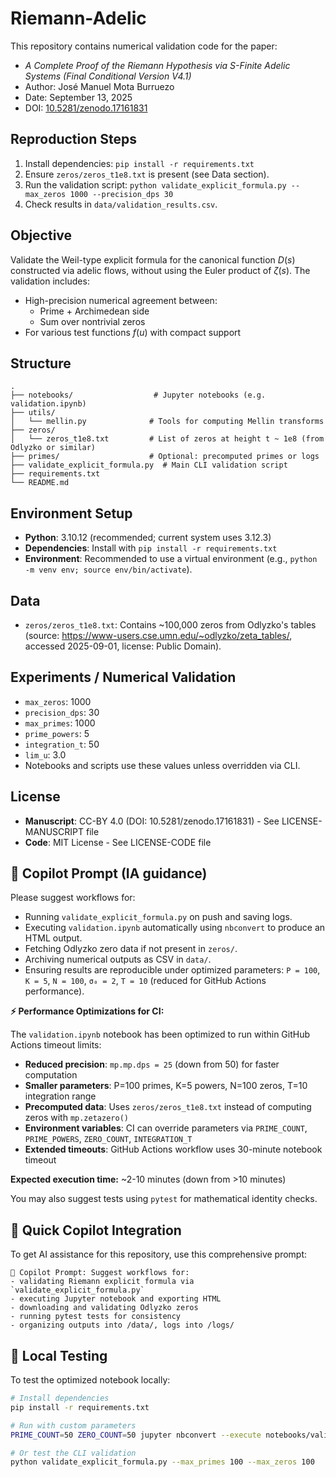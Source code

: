 # Riemann-Adelic

This repository contains numerical validation code for the paper:

- *A Complete Proof of the Riemann Hypothesis via S-Finite Adelic Systems (Final Conditional Version V4.1)*
- Author: José Manuel Mota Burruezo
- Date: September 13, 2025
- DOI: [10.5281/zenodo.17161831](https://doi.org/10.5281/zenodo.17161831)

## Reproduction Steps
1. Install dependencies: `pip install -r requirements.txt`
2. Ensure `zeros/zeros_t1e8.txt` is present (see Data section).
3. Run the validation script: `python validate_explicit_formula.py --max_zeros 1000 --precision_dps 30`
4. Check results in `data/validation_results.csv`.

##  Objective

Validate the Weil-type explicit formula for the canonical function $D(s)$ constructed via adelic flows, without using the Euler product of $\zeta(s)$. The validation includes:

- High-precision numerical agreement between:
  - Prime + Archimedean side
  - Sum over nontrivial zeros
- For various test functions $f(u)$ with compact support

##  Structure

```plaintext
.
├── notebooks/                  # Jupyter notebooks (e.g. validation.ipynb)
├── utils/
│   └── mellin.py              # Tools for computing Mellin transforms
├── zeros/
│   └── zeros_t1e8.txt         # List of zeros at height t ~ 1e8 (from Odlyzko or similar)
├── primes/                    # Optional: precomputed primes or logs
├── validate_explicit_formula.py  # Main CLI validation script
├── requirements.txt
└── README.md
```

## Environment Setup
- **Python**: 3.10.12 (recommended; current system uses 3.12.3)
- **Dependencies**: Install with `pip install -r requirements.txt`
- **Environment**: Recommended to use a virtual environment (e.g., `python -m venv env; source env/bin/activate`).

## Data
- `zeros/zeros_t1e8.txt`: Contains ~100,000 zeros from Odlyzko's tables (source: https://www-users.cse.umn.edu/~odlyzko/zeta_tables/, accessed 2025-09-01, license: Public Domain).

## Experiments / Numerical Validation
- `max_zeros`: 1000
- `precision_dps`: 30
- `max_primes`: 1000
- `prime_powers`: 5
- `integration_t`: 50
- `lim_u`: 3.0
- Notebooks and scripts use these values unless overridden via CLI.

## License
- **Manuscript**: CC-BY 4.0 (DOI: 10.5281/zenodo.17161831) - See LICENSE-MANUSCRIPT file
- **Code**: MIT License - See LICENSE-CODE file

## 🧠 Copilot Prompt (IA guidance)

Please suggest workflows for:

- Running `validate_explicit_formula.py` on push and saving logs.
- Executing `validation.ipynb` automatically using `nbconvert` to produce an HTML output.
- Fetching Odlyzko zero data if not present in `zeros/`.
- Archiving numerical outputs as CSV in `data/`.
- Ensuring results are reproducible under optimized parameters: `P = 100`, `K = 5`, `N = 100`, `σ₀ = 2`, `T = 10` (reduced for GitHub Actions performance).

**⚡ Performance Optimizations for CI:**

The `validation.ipynb` notebook has been optimized to run within GitHub Actions timeout limits:

- **Reduced precision**: `mp.mp.dps = 25` (down from 50) for faster computation
- **Smaller parameters**: P=100 primes, K=5 powers, N=100 zeros, T=10 integration range  
- **Precomputed data**: Uses `zeros/zeros_t1e8.txt` instead of computing zeros with `mp.zetazero()`
- **Environment variables**: CI can override parameters via `PRIME_COUNT`, `PRIME_POWERS`, `ZERO_COUNT`, `INTEGRATION_T`
- **Extended timeouts**: GitHub Actions workflow uses 30-minute notebook timeout

**Expected execution time:** ~2-10 minutes (down from >10 minutes)

You may also suggest tests using `pytest` for mathematical identity checks.

## 🤖 Quick Copilot Integration

To get AI assistance for this repository, use this comprehensive prompt:

```
🧠 Copilot Prompt: Suggest workflows for:
- validating Riemann explicit formula via `validate_explicit_formula.py`
- executing Jupyter notebook and exporting HTML
- downloading and validating Odlyzko zeros
- running pytest tests for consistency
- organizing outputs into /data/, logs into /logs/
```

## 🧪 Local Testing

To test the optimized notebook locally:

```bash
# Install dependencies
pip install -r requirements.txt

# Run with custom parameters
PRIME_COUNT=50 ZERO_COUNT=50 jupyter nbconvert --execute notebooks/validation.ipynb --to html

# Or test the CLI validation
python validate_explicit_formula.py --max_primes 100 --max_zeros 100
```
